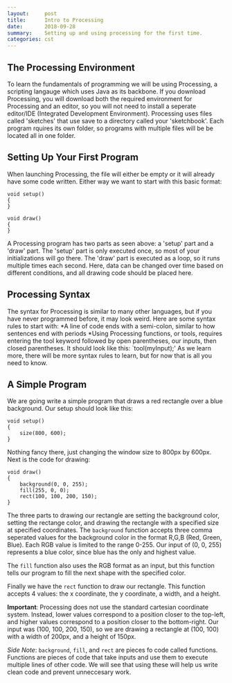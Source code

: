 ```yaml
---
layout:     post
title:      Intro to Processing
date:       2018-09-28
summary:    Setting up and using processing for the first time.
categories: cst
---
```


## The Processing Environment
To learn the fundamentals of programming we will be using Processing, a scripting langauge which uses Java as its backbone. If you download Processing, you will download both the required environment for Processing and an editor,
so you will not need to install a seperate editor/IDE (Integrated Development Environment). Processing uses files called 'sketches' that use save to a directory called your 'sketchbook'. Each program rquires its own folder, 
so programs with multiple files will be be located all in one folder.

## Setting Up Your First Program
When launching Processing, the file will either be empty or it will already have some code written. Either way we want to start with this basic format:
```processing
void setup()
{
}

void draw()
{
}
```
A Processing program has two parts as seen above: a 'setup' part and a 'draw' part. The 'setup' part is only executed once, so most of your initializations will go there. The 'draw' part is executed as a loop,
so it runs multiple times each second. Here, data can be changed over time based on different conditions, and all drawing code should be placed here.

## Processing Syntax
The syntax for Processing is similar to many other languages, but if you have never programmed before, it may look weird. Here are some syntax rules to start with:
*A line of code ends with a semi-colon, similar to how sentences end with periods
*Using Processing functions, or tools, requires entering the tool keyword followed by open parentheses, our inputs, then closed parentheses. It should look like this: `tool(myInput);'
As we learn more, there will be more syntax rules to learn, but for now that is all you need to know.

## A Simple Program
We are going write a simple program that draws a red rectangle over a blue background. Our setup should look like this:
```processing
void setup()
{
	size(800, 600);
}
```
Nothing fancy there, just changing the window size to 800px by 600px. Next is the code for drawing:
```processing
void draw()
{
	background(0, 0, 255);
	fill(255, 0, 0);
	rect(100, 100, 200, 150);
}
```
The three parts to drawing our rectangle are setting the background color, setting the rectange color, and drawing the rectangle with a specified size at specified coordinates.
The `background` function accepts three comma seperated values for the background color in the format R,G,B (Red, Green, Blue). Each RGB value is limited to the range 0-255. 
Our input of (0, 0, 255) represents a blue color, since blue has the only and highest value.

The `fill` function also uses the RGB format as an input, but this function tells our program to fill the next shape with the specified color.

Finally we have the `rect` function to draw our rectangle. This function accepts 4 values: the x coordinate, the y coordinate, a width, and a height. 

**Important**: Processing does not use the standard cartesian coordinate system. Instead, lower values correspond to a position closer to the top-left, and higher values correspond to a position closer to the bottom-right. Our input was (100, 100, 200, 150),
so we are drawing a rectangle at (100, 100) with a width of 200px, and a height of 150px.

*Side Note*: `background`, `fill`, and `rect` are pieces fo code called functions. Functions are pieces of code that take inputs and use them to execute multiple lines of other code.
We will see that using these will help us write clean code and prevent unneccesary work.



